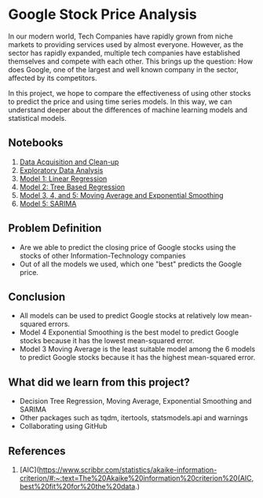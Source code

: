 # Google Stock Price Analysis

In our modern world, Tech Companies have rapidly grown from niche markets to providing services used by almost everyone. However, as the sector has rapidly expanded, multiple tech companies have established themselves and compete with each other. This brings up the question: How does Google, one of the largest and well known company in the sector, affected by its competitors.

In this project, we hope to compare the effectiveness of using other stocks to predict the price and using time series models. In this way, we can understand deeper about the differences of machine learning models and statistical models. 

## Notebooks
1. [Data Acquisition and Clean-up](https://github.com/Hither1/sc5010/blob/main/data.ipynb)
2. [Exploratory Data Analysis](https://github.com/Hither1/sc5010/blob/main/EDA.ipynb)
3. [Model 1: Linear Regression](https://github.com/Hither1/sc5010/blob/main/Model1.ipynb)
4. [Model 2: Tree Based Regression](https://github.com/Hither1/sc5010/blob/main/Model2.ipynb)
5. [Model 3, 4, and 5: Moving Average and Exponential Smoothing](https://github.com/Hither1/sc5010/blob/main/Model345.ipynb)
6. [Model 5: SARIMA](https://github.com/Hither1/sc5010/blob/main/Model6.ipynb)

## Problem Definition
- Are we able to predict the closing price of Google stocks using the stocks of other Information-Technology companies
- Out of all the models we used, which one "best" predicts the Google price.
## Conclusion
- All models can be used to predict Google stocks at relatively low mean-squared errors.
- Model 4 Exponential Smoothing is the best model to predict Google stocks because it has the lowest mean-squared error. 
- Model 3 Moving Average is the least suitable model among the 6 models to predict Google stocks because it has the highest mean-squared error.
## What did we learn from this project?
- Decision Tree Regression, Moving Average, Exponential Smoothing and SARIMA
- Other packages such as tqdm, itertools, statsmodels.api and warnings
- Collaborating using GitHub
## References
1. [AIC](https://www.scribbr.com/statistics/akaike-information-criterion/#:~:text=The%20Akaike%20information%20criterion%20(AIC,best%20fit%20for%20the%20data.)
